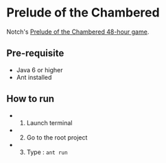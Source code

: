 Prelude of the Chambered
========================

Notch's [Prelude of the Chambered 48-hour game](http://s3.amazonaws.com/ld48/index.html).

## Pre-requisite
* Java 6 or higher
* Ant installed

## How to run
* 1) Launch terminal
* 2) Go to the root project
* 3) Type : `ant run`
